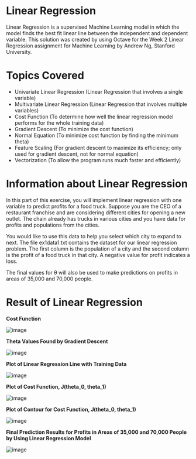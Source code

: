 # Linear Regression
Linear Regression is a supervised Machine Learning model in which the model finds the best fit linear line between the independent and dependent variable. This solution was created by using Octave for the Week 2 Linear Regression assignment for Machine Learning by Andrew Ng, Stanford University. 

# Topics Covered 
- Univariate Linear Regression (Linear Regression that involves a single variable)
- Multivariate Linear Regression (Linear Regression that involves multiple variables)
- Cost Function (To determine how well the linear regression model performs for the whole training data)
- Gradient Descent (To minimize the cost function)
- Normal Equation (To minimize cost function by finding the minimum theta)
- Feature Scaling (For gradient descent to maximize its efficiency; only used for gradient descent, not for normal equation)
- Vectorization (To allow the program runs much faster and efficiently)

# Information about Linear Regression 
In this part of this exercise, you will implement linear regression with one variable to predict profits for a food truck. Suppose you are the CEO of a restaurant franchise and are considering different cities for opening a new outlet. The chain already has trucks in various cities and you have data for profits and populations from the cities.

You would like to use this data to help you select which city to expand to next. The file ex1data1.txt contains the dataset for our linear regression problem. The first column is the population of a city and the second column is the profit of a food truck in that city. A negative value for profit indicates a loss.

The final values for θ will also be used to make predictions on profits in areas of 35,000 and 70,000 people.

# Result of Linear Regression
**Cost Function**
 
![image](https://user-images.githubusercontent.com/95561298/183005257-cc44c8c3-adac-4e72-a609-d842d04c4390.png)

**Theta Values Found by Gradient Descent**

![image](https://user-images.githubusercontent.com/95561298/183005485-015bdbdf-fadc-494a-bddb-344dc3d41fbc.png)

**Plot of Linear Regression Line with Training Data**

![image](https://user-images.githubusercontent.com/95561298/183005140-ac413fe8-994d-4e0d-a621-98293a4d3671.png)

**Plot of Cost Function, J(theta_0, theta_1)**

![image](https://user-images.githubusercontent.com/95561298/183005176-ec3f1d6f-941b-4aab-b765-d8668d6593c9.png)

**Plot of Contour for Cost Function, J(theta_0, theta_1)**

![image](https://user-images.githubusercontent.com/95561298/183005186-7e140995-a29b-4fdf-b206-078719a4accb.png)

**Final Prediction Results for Profits in Areas of 35,000 and 70,000 People by Using Linear Regression Model**

![image](https://user-images.githubusercontent.com/95561298/183005547-defa94c1-6500-4f9e-8764-becc1d19427e.png)
